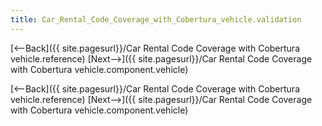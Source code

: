 ```yaml
---
title: Car_Rental_Code_Coverage_with_Cobertura_vehicle.validation
---
```

[<--Back]({{ site.pagesurl}}/Car Rental Code Coverage with Cobertura vehicle.reference)  [Next-->]({{ site.pagesurl}}/Car Rental Code Coverage with Cobertura vehicle.component.vehicle)


[<--Back]({{ site.pagesurl}}/Car Rental Code Coverage with Cobertura vehicle.reference)  [Next-->]({{ site.pagesurl}}/Car Rental Code Coverage with Cobertura vehicle.component.vehicle)
